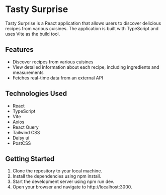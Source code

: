 # Tasty Surprise

Tasty Surprise is a React application that allows users to discover delicious recipes from various cuisines. The application is built with TypeScript and uses Vite as the build tool.

## Features

- Discover recipes from various cuisines
- View detailed information about each recipe, including ingredients and measurements
- Fetches real-time data from an external API

## Technologies Used

- React
- TypeScript
- Vite
- Axios
- React Query
- Tailwind CSS
- Daisy ui
- PostCSS

## Getting Started

1. Clone the repository to your local machine.
2. Install the dependencies using npm install.
3. Start the development server using npm run dev.
4. Open your browser and navigate to http://localhost:3000.
